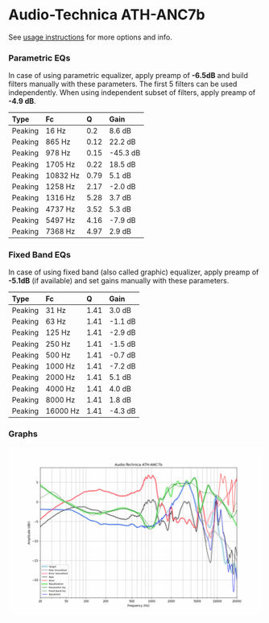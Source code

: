# Audio-Technica ATH-ANC7b
See [usage instructions](https://github.com/jaakkopasanen/AutoEq#usage) for more options and info.

### Parametric EQs
In case of using parametric equalizer, apply preamp of **-6.5dB** and build filters manually
with these parameters. The first 5 filters can be used independently.
When using independent subset of filters, apply preamp of **-4.9 dB**.

| Type    | Fc       |    Q | Gain     |
|:--------|:---------|:-----|:---------|
| Peaking | 16 Hz    | 0.2  | 8.6 dB   |
| Peaking | 865 Hz   | 0.12 | 22.2 dB  |
| Peaking | 978 Hz   | 0.15 | -45.3 dB |
| Peaking | 1705 Hz  | 0.22 | 18.5 dB  |
| Peaking | 10832 Hz | 0.79 | 5.1 dB   |
| Peaking | 1258 Hz  | 2.17 | -2.0 dB  |
| Peaking | 1316 Hz  | 5.28 | 3.7 dB   |
| Peaking | 4737 Hz  | 3.52 | 5.3 dB   |
| Peaking | 5497 Hz  | 4.16 | -7.9 dB  |
| Peaking | 7368 Hz  | 4.97 | 2.9 dB   |

### Fixed Band EQs
In case of using fixed band (also called graphic) equalizer, apply preamp of **-5.1dB**
(if available) and set gains manually with these parameters.

| Type    | Fc       |    Q | Gain    |
|:--------|:---------|:-----|:--------|
| Peaking | 31 Hz    | 1.41 | 3.0 dB  |
| Peaking | 63 Hz    | 1.41 | -1.1 dB |
| Peaking | 125 Hz   | 1.41 | -2.9 dB |
| Peaking | 250 Hz   | 1.41 | -1.5 dB |
| Peaking | 500 Hz   | 1.41 | -0.7 dB |
| Peaking | 1000 Hz  | 1.41 | -7.2 dB |
| Peaking | 2000 Hz  | 1.41 | 5.1 dB  |
| Peaking | 4000 Hz  | 1.41 | 4.0 dB  |
| Peaking | 8000 Hz  | 1.41 | 1.8 dB  |
| Peaking | 16000 Hz | 1.41 | -4.3 dB |

### Graphs
![](./Audio-Technica%20ATH-ANC7b.png)